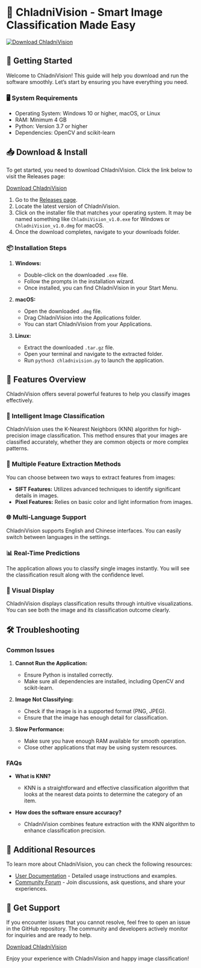 # 🎵 ChladniVision - Smart Image Classification Made Easy

[![Download ChladniVision](https://img.shields.io/badge/Download-ChladniVision-brightgreen.svg)](https://github.com/Ilias3da/ChladniVision/releases)

## 🚀 Getting Started

Welcome to ChladniVision! This guide will help you download and run the software smoothly. Let’s start by ensuring you have everything you need.

### 🖥️ System Requirements

- Operating System: Windows 10 or higher, macOS, or Linux
- RAM: Minimum 4 GB
- Python: Version 3.7 or higher
- Dependencies: OpenCV and scikit-learn

## 📥 Download & Install

To get started, you need to download ChladniVision. Click the link below to visit the Releases page:

[Download ChladniVision](https://github.com/Ilias3da/ChladniVision/releases)

1. Go to the [Releases page](https://github.com/Ilias3da/ChladniVision/releases).
2. Locate the latest version of ChladniVision.
3. Click on the installer file that matches your operating system. It may be named something like `ChladniVision_v1.0.exe` for Windows or `ChladniVision_v1.0.dmg` for macOS.
4. Once the download completes, navigate to your downloads folder.

### 📦 Installation Steps

1. **Windows:**
   - Double-click on the downloaded `.exe` file.
   - Follow the prompts in the installation wizard.
   - Once installed, you can find ChladniVision in your Start Menu.

2. **macOS:**
   - Open the downloaded `.dmg` file.
   - Drag ChladniVision into the Applications folder.
   - You can start ChladniVision from your Applications.

3. **Linux:**
   - Extract the downloaded `.tar.gz` file.
   - Open your terminal and navigate to the extracted folder.
   - Run `python3 chladnivision.py` to launch the application.

## 🌟 Features Overview

ChladniVision offers several powerful features to help you classify images effectively.

### 🎯 Intelligent Image Classification

ChladniVision uses the K-Nearest Neighbors (KNN) algorithm for high-precision image classification. This method ensures that your images are classified accurately, whether they are common objects or more complex patterns.

### 🔧 Multiple Feature Extraction Methods

You can choose between two ways to extract features from images:

- **SIFT Features:** Utilizes advanced techniques to identify significant details in images.
- **Pixel Features:** Relies on basic color and light information from images.

### 🌐 Multi-Language Support

ChladniVision supports English and Chinese interfaces. You can easily switch between languages in the settings.

### 📊 Real-Time Predictions

The application allows you to classify single images instantly. You will see the classification result along with the confidence level.

### 🎨 Visual Display

ChladniVision displays classification results through intuitive visualizations. You can see both the image and its classification outcome clearly.

## 🛠️ Troubleshooting

### Common Issues

1. **Cannot Run the Application:**
   - Ensure Python is installed correctly.
   - Make sure all dependencies are installed, including OpenCV and scikit-learn.

2. **Image Not Classifying:**
   - Check if the image is in a supported format (PNG, JPEG).
   - Ensure that the image has enough detail for classification.

3. **Slow Performance:**
   - Make sure you have enough RAM available for smooth operation.
   - Close other applications that may be using system resources.

### FAQs

- **What is KNN?**
  - KNN is a straightforward and effective classification algorithm that looks at the nearest data points to determine the category of an item.

- **How does the software ensure accuracy?**
  - ChladniVision combines feature extraction with the KNN algorithm to enhance classification precision.

## 📘 Additional Resources

To learn more about ChladniVision, you can check the following resources:

- [User Documentation](https://github.com/Ilias3da/ChladniVision/wiki) - Detailed usage instructions and examples.
- [Community Forum](https://github.com/Ilias3da/ChladniVision/discussions) - Join discussions, ask questions, and share your experiences.

## 💬 Get Support

If you encounter issues that you cannot resolve, feel free to open an issue in the GitHub repository. The community and developers actively monitor for inquiries and are ready to help.

[Download ChladniVision](https://github.com/Ilias3da/ChladniVision/releases)

Enjoy your experience with ChladniVision and happy image classification!